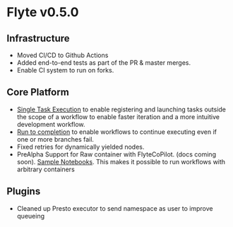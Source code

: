 # Flyte v0.5.0

## Infrastructure
- Moved CI/CD to Github Actions
- Added end-to-end tests as part of the PR & master merges.
- Enable CI system to run on forks.

## Core Platform
- [Single Task Execution](https://docs.flyte.org/en/latest/flytesnacks/examples/development_lifecycle/remote_task.html) to enable registering and launching tasks outside the scope of a workflow to enable faster iteration and a more intuitive development workflow.
- [Run to completion](https://docs.flyte.org/en/latest/protos/docs/core/core.html#ref-flyteidl-core-workflowmetadata-onfailurepolicy) to enable workflows to continue executing even if one or more branches fail.
- Fixed retries for dynamically yielded nodes.
- PreAlpha Support for Raw container with FlyteCoPilot. (docs coming soon). [Sample Notebooks](https://github.com/lyft/flytekit/blob/master/sample-notebooks/raw-container-shell.ipynb). This makes it possible to run workflows with arbitrary containers

## Plugins
- Cleaned up Presto executor to send namespace as user to improve queueing
